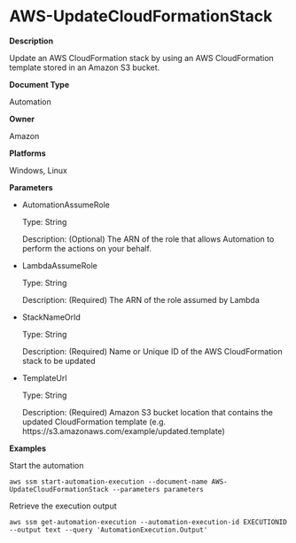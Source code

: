 # AWS\-UpdateCloudFormationStack<a name="automation-aws-updatecloudformationstack"></a>

**Description**

Update an AWS CloudFormation stack by using an AWS CloudFormation template stored in an Amazon S3 bucket\.

**Document Type**

Automation

**Owner**

Amazon

**Platforms**

Windows, Linux

**Parameters**
+ AutomationAssumeRole

  Type: String

  Description: \(Optional\) The ARN of the role that allows Automation to perform the actions on your behalf\.
+ LambdaAssumeRole

  Type: String

  Description: \(Required\) The ARN of the role assumed by Lambda
+ StackNameOrId

  Type: String

  Description: \(Required\) Name or Unique ID of the AWS CloudFormation stack to be updated
+ TemplateUrl

  Type: String

  Description: \(Required\) Amazon S3 bucket location that contains the updated CloudFormation template \(e\.g\. https://s3\.amazonaws\.com/example/updated\.template\)

**Examples**

Start the automation

```
aws ssm start-automation-execution --document-name AWS-UpdateCloudFormationStack --parameters parameters
```

Retrieve the execution output

```
aws ssm get-automation-execution --automation-execution-id EXECUTIONID --output text --query 'AutomationExecution.Output'
```